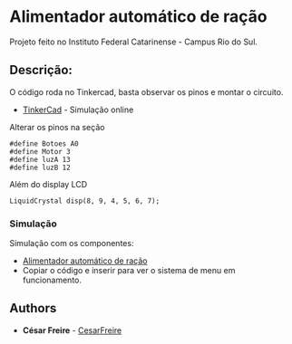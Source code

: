 # Alimentador automático de ração

Projeto feito no Instituto Federal Catarinense - Campus Rio do Sul.

## Descrição:

O código roda no Tinkercad, basta observar os pinos e montar o circuito.
* [TinkerCad](https://www.tinkercad.com) - Simulação online

Alterar os pinos na seção
```
#define Botoes A0
#define Motor 3
#define luzA 13
#define luzB 12
```

Além do display LCD

```
LiquidCrystal disp(8, 9, 4, 5, 6, 7);
```


### Simulação

Simulação com os componentes:
* [Alimentador automático de ração](https://www.tinkercad.com/things/feTtnXYg0XP-alimentador-automatico)
* Copiar o código e inserir para ver o sistema de menu em funcionamento.

## Authors

* **César Freire** - [CesarFreire](https://github.com/cesarfreire)
